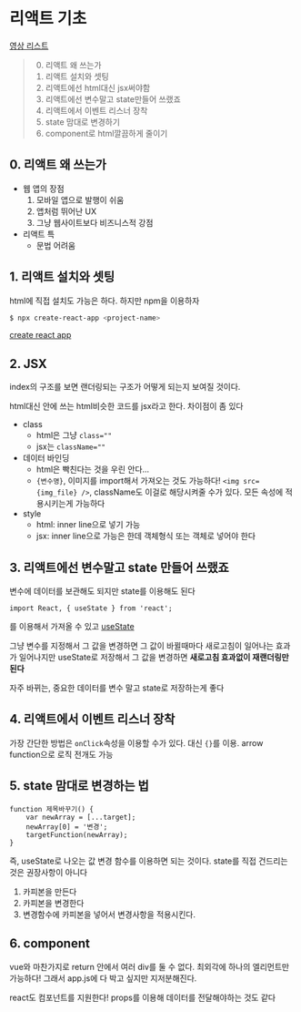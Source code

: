 # 리액트 기초

[영상 리스트](https://www.youtube.com/watch?v=LclObYwGj90&list=PLfLgtT94nNq1e6tr4sm2eH6ZZC2jcqGOy)

> 0. 리액트 왜 쓰는가
> 1. 리액트 설치와 셋팅
> 2. 리액트에선 html대신 jsx써야함
> 3. 리액트에선 변수말고 state만들어 쓰랬죠
> 4. 리액트에서 이벤트 리스너 장착
> 5. state 맘대로 변경하기
> 6. component로 html깔끔하게 줄이기

## 0. 리액트 왜 쓰는가

- 웹 앱의 장점
  1. 모바일 앱으로 발행이 쉬움
  2. 앱처럼 뛰어난 UX
  3. 그냥 웹사이트보다 비즈니스적 강점
- 리액트 특
  - 문법 어려움

## 1. 리액트 설치와 셋팅

html에 직접 설치도 가능은 하다. 하지만 npm을 이용하자

```bash
$ npx create-react-app <project-name>
```

[create react app](https://create-react-app.dev/)

## 2. JSX

index의 구조를 보면 랜더링되는 구조가 어떻게 되는지 보여질 것이다.

html대신 안에 쓰는 html비슷한 코드를 jsx라고 한다. 차이점이 좀 있다

- class
  - html은 그냥 `class=""`
  - jsx는 `className=""`
- 데이터 바인딩
  - html은 빡친다는 것을 우린 안다...
  - `{변수명}`, 이미지를 import해서 가져오는 것도 가능하다! `<img src={img_file} />`, className도 이걸로 해당시켜줄 수가 있다. 모든 속성에 적용시키는게 가능하다
- style
  - html: inner line으로 넣기 가능
  - jsx: inner line으로 가능은 한데 객체형식 또는 객체로 넣어야 한다

## 3. 리액트에선 변수말고 state 만들어 쓰랬죠

변수에 데이터를 보관해도 되지만 state를 이용해도 된다

```react
import React, { useState } from 'react';
```

를 이용해서 가져올 수 있고 [useState](https://react.vlpt.us/basic/07-useState.html)

그냥 변수를 지정해서 그 값을 변경하면 그 값이 바뀔때마다 새로고침이 일어나는 효과가 일어나지만 useState로 저장해서 그 값을 변경하면 **새로고침 효과없이 재랜더링만 된다**

자주 바뀌는, 중요한 데이터를 변수 말고 state로 저장하는게 좋다

## 4. 리액트에서 이벤트 리스너 장착

가장 간단한 방법은 `onClick`속성을 이용할 수가 있다. 대신 `{}`를 이용. arrow function으로 로직 전개도 가능

## 5. state 맘대로 변경하는 법

```react
function 제목바꾸기() {
    var newArray = [...target];
    newArray[0] = '변경';
    targetFunction(newArray);
}
```

즉, useState로 나오는 값 변경 함수를 이용하면 되는 것이다. state를 직접 건드리는 것은 권장사항이 아니다

1. 카피본을 만든다
2. 카피본을 변경한다
3. 변경함수에 카피본을 넣어서 변경사항을 적용시킨다.

## 6. component

vue와 마찬가지로 return 안에서 여러 div를 둘 수 없다. 최외각에 하나의 엘리먼트만 가능하다! 그래서 app.js에 다 박고 싶지만 지저분해진다.

react도 컴포넌트를 지원한다! props를 이용해 데이터를 전달해야하는 것도 같다